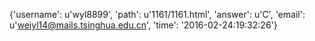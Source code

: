 {'username': u'wyl8899', 'path': u'1161/1161.html', 'answer': u'C', 'email': u'weiyl14@mails.tsinghua.edu.cn', 'time': '2016-02-24:19:32:26'}
